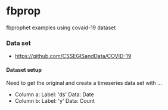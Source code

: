 # fbprop
fbprophet examples using covaid-19 dataset
### Data set
* https://github.com/CSSEGISandData/COVID-19

#### Dataset setup
Need to get the original and create a timeseries data set with ...
* Column a: Label: 'ds' Data: Date
* Column b: Label: 'y' Data: Count
